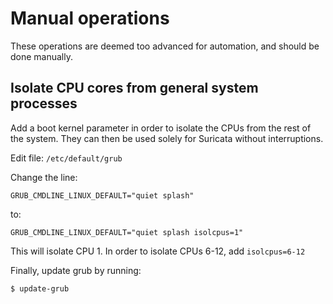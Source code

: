 # Manual operations
These operations are deemed too advanced for automation, and should be done manually.

## Isolate CPU cores from general system processes
Add a boot kernel parameter in order to isolate the CPUs from the rest of the system. They can then be used solely for Suricata without interruptions.


Edit file: `/etc/default/grub`

Change the line:

`GRUB_CMDLINE_LINUX_DEFAULT="quiet splash"`

to:

`GRUB_CMDLINE_LINUX_DEFAULT="quiet splash isolcpus=1"`

This will isolate CPU 1. In order to isolate CPUs 6-12, add `isolcpus=6-12`

Finally, update grub by running:

`$ update-grub`